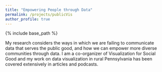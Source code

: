 ```yaml
---
title: "Empowering People through Data"
permalink: /projects/publicVis
author_profile: true
---
```


<link rel="stylesheet" href="{{ base_path }}/assets/css/pubstyle.css">
{% include base_path %}
<script src="{{ base_path }}/assets/js/visSettings.js"></script>
<script src="{{ base_path }}/assets/js/listpubs.js"></script>

My research considers the ways in which we are failing to communicate data that serves the public good, and how we can empower more diverse communities through data. I am a co-organizer of Visualization for Social Good and my work on data visualization in rural Pennsylvania has been covered extensively in articles and podcasts.

<div id="highlights"></div> 

<div id="publications"></div> 





